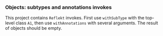 ### Objects: subtypes and annotations invokes

This project contains `Reflekt` invokes. 
First use `withSubType` with the top-level class `A1`, 
then use `withAnnotations` with several arguments. The result of objects should be empty.
